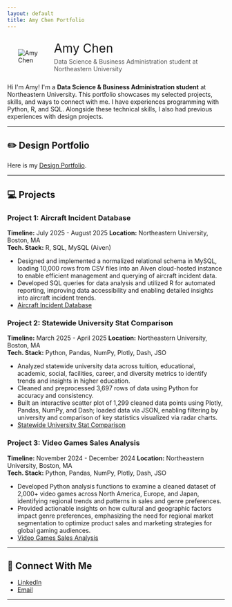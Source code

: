 ```yaml
---
layout: default
title: Amy Chen Portfolio
---
```

<link rel="stylesheet" href="{{ site.baseurl }}/assets/css/style.css">

<div style="display: flex; align-items: center; gap: 20px; margin: 25px;">
  <img src="{{ site.baseurl }}/assets/images/IMG_3783.jpg" alt="Amy Chen">
  <div>
    <h1 style="margin: 0; font-weight: normal;">Amy Chen</h1>
    <p style="margin: 5px 0 0 0; color: #555;">Data Science & Business Administration student at Northeastern University</p>
  </div>
</div>

Hi I'm Amy! I'm a **Data Science & Business Administration student** at Northeastern University. This portfolio showcases my selected projects, skills, and ways to connect with me. I have experiences programming with Python, R, and SQL. Alongside these technical skills, I also had previous experiences with design projects.

---
## ✏️ Design Portfolio 

Here is my [Design Portfolio](https://amychen4399.wixsite.com/designportfolio). 

---
## 💻 Projects 
### Project 1: Aircraft Incident Database
**Timeline:** July 2025 - August 2025 
**Location:** Northeastern University, Boston, MA  
**Tech. Stack:** R, SQL, MySQL (Aiven) 

- Designed and implemented a normalized relational schema in MySQL, loading 10,000 rows from CSV files into an Aiven cloud-hosted instance to enable efficient management and querying of aircraft incident data.
- Developed SQL queries for data analysis and utilized R for automated reporting, improving data accessibility and enabling
detailed insights into aircraft incident trends.
- [Aircraft Incident Database](https://github.com/amychen70/aircraft_incident_database.git)

### Project 2: Statewide University Stat Comparison
**Timeline:** March 2025 - April 2025
**Location:** Northeastern University, Boston, MA  
**Tech. Stack:** Python, Pandas, NumPy, Plotly, Dash, JSO

- Analyzed statewide university data across tuition, educational, academic, social, facilities, career, and diversity metrics to identify
trends and insights in higher education.
- Cleaned and preprocessed 3,697 rows of data using Python for accuracy and consistency.
- Built an interactive scatter plot of 1,299 cleaned data points using Plotly, Pandas, NumPy, and Dash; loaded data via JSON,
enabling filtering by university and comparison of key statistics visualized via radar charts.
- [Statewide University Stat Comparison](https://github.com/AdamLi111/nationwide_university_stat_analysis.git)

### Project 3: Video Games Sales Analysis
**Timeline:** November 2024 - December 2024
**Location:** Northeastern University, Boston, MA  
**Tech. Stack:** Python, Pandas, NumPy, Plotly, Dash, JSO

- Developed Python analysis functions to examine a cleaned dataset of 2,000+ video games across North America, Europe, and
Japan, identifying regional trends and patterns in sales and genre preferences.
- Provided actionable insights on how cultural and geographic factors impact genre preferences, emphasizing the need for
regional market segmentation to optimize product sales and marketing strategies for global gaming audiences.
- [Video Games Sales Analysis](https://github.com/amychen70/video_games_sales_analysis.git)
  
---

## 🔗 Connect With Me

- [LinkedIn](https://www.linkedin.com/in/amychen70/) 
- [Email](mailto:chen.meiq@northeastern.edu)
  
---
